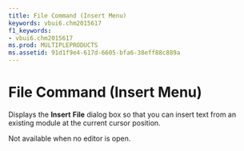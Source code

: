 ```yaml
---
title: File Command (Insert Menu)
keywords: vbui6.chm2015617
f1_keywords:
- vbui6.chm2015617
ms.prod: MULTIPLEPRODUCTS
ms.assetid: 91d1f9e4-617d-6605-bfa6-38eff88c889a
---
```



# File Command (Insert Menu)

Displays the  **Insert** **File** dialog box so that you can insert text from an existing module at the current cursor position.

Not available when no editor is open.


